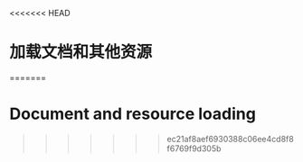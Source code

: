 <<<<<<< HEAD
# 加载文档和其他资源
=======

# Document and resource loading
>>>>>>> ec21af8aef6930388c06ee4cd8f8f6769f9d305b
